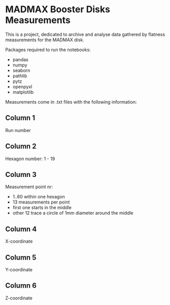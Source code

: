 # MADMAX Booster Disks Measurements

This is a project, dedicated to archive and analyse data gathered by flatness
measurements for the MADMAX disk. 

Packages required to run the notebooks: 
 - pandas
 - numpy
 - seaborn
 - pathlib
 - pytz
 - openpyxl
 - matplotlib

Measurements come in .txt files with the following information:

Column 1
--------
Run number

Column 2
--------
Hexagon number: 1 - 19

Column 3
--------
Measurement point nr:

* 1..60 within one hexagon
* 13 measurements per point
* first one starts in the middle
* other 12 trace a circle of 1mm diameter around the middle

Column 4
--------
X-coordinate

Column 5
--------
Y-coordinate

Column 6
--------
Z-coordinate

